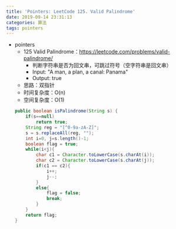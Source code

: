 ```yaml
---
title: 'Pointers: LeetCode 125. Valid Palindrome'
date: 2019-09-14 23:31:13
categories: 算法
tags: pointers
---
```

- pointers
    - 125 Valid Palindrome：https://leetcode.com/problems/valid-palindrome/
        - 判断字符串是否为回文串，可跳过符号（空字符串是回文串）
        - Input: "A man, a plan, a canal: Panama"
        - Output: true
        <!-- more -->
    - 思路：双指针
    - 时间复杂度：O(n)
    - 空间复杂度：O(1)
    ```java
    public boolean isPalindrome(String s) {
        if(s==null)
            return true;
        String reg = "[^0-9a-zA-Z]";
        s = s.replaceAll(reg, "");
        int i=0, j=s.length()-1;
        boolean flag = true;
        while(i<j){
            char c1 = Character.toLowerCase(s.charAt(i));
            char c2 = Character.toLowerCase(s.charAt(j));
            if(c1 == c2){
                i++;
                j--;
            }
            else{
                flag = false;
                break;
            }
        }
        return flag;
    }
    ```
